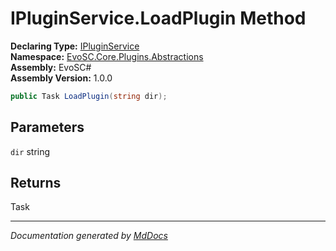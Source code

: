 ﻿<!--  
  <auto-generated>   
    The contents of this file were generated by a tool.  
    Changes to this file may be list if the file is regenerated  
  </auto-generated>   
-->

# IPluginService.LoadPlugin Method

**Declaring Type:** [IPluginService](../index.md)  
**Namespace:** [EvoSC.Core.Plugins.Abstractions](../../index.md)  
**Assembly:** EvoSC\#  
**Assembly Version:** 1.0.0

```csharp
public Task LoadPlugin(string dir);
```

## Parameters

`dir`  string

## Returns

Task

___

*Documentation generated by [MdDocs](https://github.com/ap0llo/mddocs)*
